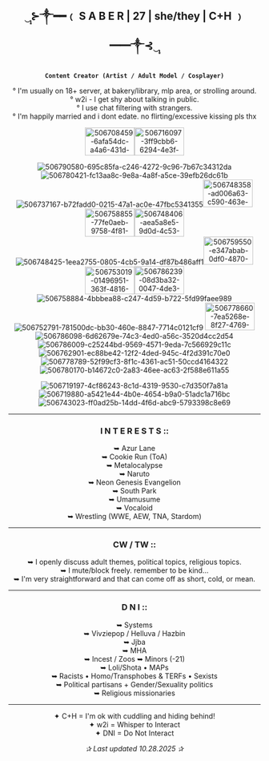 <div align="center">

## ‿̩͙⊱༒︎━━﹙ S A B E R | 27 | she/they | C+H ﹚━━༒︎⊰‿̩͙

**`Content Creator (Artist / Adult Model / Cosplayer)`**

° I'm usually on 18+ server, at bakery/library, mlp area, or strolling around.  
° w2i - I get shy about talking in public.   
° I use chat filtering with strangers.  
° I'm happily married and i dont edate. no flirting/excessive kissing pls thx  


<img width="99" height="56" alt="506708459-6afa54dc-a4a6-431d-824e-2d1240202a9c" src="https://github.com/user-attachments/assets/d8c5d5bf-fa7e-45ff-8768-0b1df6a74ee1" /><img width="99" height="56" alt="506716097-3ff9cbb6-6294-4e3f-b1e6-9e79e5190964" src="https://github.com/user-attachments/assets/a57e0762-a95b-445d-a10d-7a89291b2a80" />  

![506790580-695c85fa-c246-4272-9c96-7b67c34312da](https://github.com/user-attachments/assets/36974461-f8fe-4304-b8f0-5bad7997aa8c)![506780421-fc13aa8c-9e8a-4a8f-a5ce-39efb26dc61b](https://github.com/user-attachments/assets/14804eef-4a9c-46a7-9785-19a5cabb3c6b)![506737167-b72fadd0-0215-47a1-ac0e-47fbc5341355](https://github.com/user-attachments/assets/1a27aae4-b8a2-4c6b-803a-fc7e27c23789)<img width="99" height="55" alt="506748358-ad006a63-c590-463e-a739-24e73e2734e5" src="https://github.com/user-attachments/assets/109f6f7e-1e67-4b77-b10f-4555ddd21d40" />  
<img width="99" height="56" alt="506758855-77fe0aeb-9758-4f81-85d6-d25b04cb003e" src="https://github.com/user-attachments/assets/30d09c2c-262d-460d-b7df-459a30fadfc3" /><img width="99" height="56" alt="506748406-aea5a8e5-9d0d-4c53-aa71-585a05129467" src="https://github.com/user-attachments/assets/2b051474-ea30-4653-af73-92e6f4a55d8a" />![506748425-1eea2755-0805-4cb5-9a14-df87b486aff1](https://github.com/user-attachments/assets/de3240e9-6e98-4c4a-a819-db8e6e8d31d2)<img width="99" height="56" alt="506759550-e347abab-0df0-4870-8d03-973db7a17304" src="https://github.com/user-attachments/assets/6800b683-2ac3-499f-97b1-cbc336fc7c73" /><img width="99" height="55" alt="506753019-01496951-363f-4816-a0ab-c5ef4ad6e8d6" src="https://github.com/user-attachments/assets/9579a4d7-775c-4397-a48c-710f2a7ea358" /><img width="99" height="56" alt="506786239-08d3ba32-0047-4de3-aaaa-2bdb624cd143" src="https://github.com/user-attachments/assets/5b1db5e0-167e-4439-844d-c874ec608d82" />  
![506758884-4bbbea88-c247-4d59-b722-5fd99faee989](https://github.com/user-attachments/assets/c6f3bf36-7624-463f-84d9-3da5861b9b7a)![506752791-781500dc-bb30-460e-8847-7714c0121cf9](https://github.com/user-attachments/assets/ab4d0e2f-7e91-4343-acd1-55804090c9c4)
<img width="99" height="55" alt="506778660-7ea5268e-8f27-4769-aa04-82ee9f01e4ac" src="https://github.com/user-attachments/assets/fe4e8b97-6ec9-4a3a-abc3-8015f18930b1" />![506786098-6d62679e-74c3-4ed0-a56c-3520d4cc2d54](https://github.com/user-attachments/assets/e81f3df1-3d49-45c6-9876-61eda58902c3)![506786009-c25244bd-9569-4571-9eda-7c566929c11c](https://github.com/user-attachments/assets/14e2a4cd-7f30-452f-870c-da2fc1913a51)  
![506762901-ec88be42-12f2-4ded-945c-4f2d391c70e0](https://github.com/user-attachments/assets/a608848d-9217-423a-9e09-33d8aa0b28bd)![506778789-52f99cf3-8f1c-4361-ac51-50ccd4164322](https://github.com/user-attachments/assets/1ae2452a-e7bc-4cbd-82ee-b1b2e1b81df4)![506780170-b14672c0-2a83-46ee-ac63-2f588e611a55](https://github.com/user-attachments/assets/89cd75bc-77c3-47d3-85a6-285bbe66e26b)  

![506719197-4cf86243-8c1d-4319-9530-c7d350f7a81a](https://github.com/user-attachments/assets/11a8fa56-52a3-4d29-8226-44f2df7add68)![506719880-a5421e44-4b0e-4654-b9a0-51adc1a716bc](https://github.com/user-attachments/assets/04c4a4e4-3f55-4b9b-a052-00dcda564eb9)![506743023-ff0ad25b-14dd-4f6d-abc9-5793398c8e69](https://github.com/user-attachments/assets/333e9531-a958-4806-bcec-45c4be62959c)



---

### **I N T E R E S T S ::**
➥ Azur Lane  
➥ Cookie Run (ToA)  
➥ Metalocalypse  
➥ Naruto  
➥ Neon Genesis Evangelion  
➥ South Park  
➥ Umamusume  
➥ Vocaloid  
➥ Wrestling (WWE, AEW, TNA, Stardom)

---

### **CW / TW ::**
➥ I openly discuss adult themes, political topics, religious topics.  
➥ I mute/block freely. remember to be kind...  
➥ I'm very straightforward and that can come off as short, cold, or mean.  

---

### **D N I ::**
➥ Systems  
➥ Vivziepop / Helluva / Hazbin  
➥ Jjba  
➥ MHA  
➥ Incest / Zoos
➥ Minors (-21)  
➥ Loli/Shota • MAPs  
➥ Racists • Homo/Transphobes & TERFs • Sexists  
➥ Political partisans + Gender/Sexuality politics  
➥ Religious missionaries  

---

✦ C+H = I'm ok with cuddling and hiding behind!  
✦ w2i = Whisper to Interact  
✦ DNI = Do Not Interact  

*✰ Last updated 10.28.2025 ✰*

</div>

